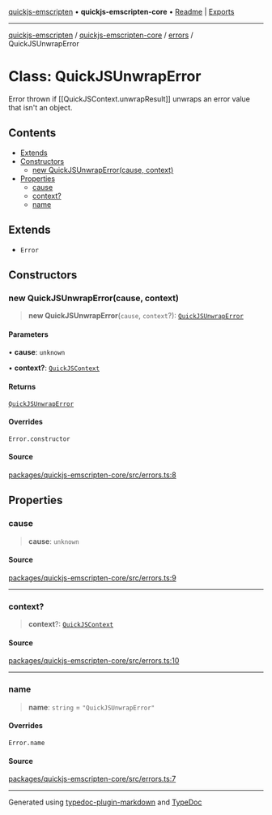 [quickjs-emscripten](../../../../packages.md) • **quickjs-emscripten-core** • [Readme](../../../README.md) \| [Exports](../../../exports.md)

***

[quickjs-emscripten](../../../../packages.md) / [quickjs-emscripten-core](../../../exports.md) / [errors](../README.md) / QuickJSUnwrapError

# Class: QuickJSUnwrapError

Error thrown if [[QuickJSContext.unwrapResult]] unwraps an error value that isn't an object.

## Contents

- [Extends](QuickJSUnwrapError.md#extends)
- [Constructors](QuickJSUnwrapError.md#constructors)
  - [new QuickJSUnwrapError(cause, context)](QuickJSUnwrapError.md#new-quickjsunwraperrorcause-context)
- [Properties](QuickJSUnwrapError.md#properties)
  - [cause](QuickJSUnwrapError.md#cause)
  - [context?](QuickJSUnwrapError.md#context)
  - [name](QuickJSUnwrapError.md#name)

## Extends

- `Error`

## Constructors

### new QuickJSUnwrapError(cause, context)

> **new QuickJSUnwrapError**(`cause`, `context`?): [`QuickJSUnwrapError`](QuickJSUnwrapError.md)

#### Parameters

• **cause**: `unknown`

• **context?**: [`QuickJSContext`](../../../classes/QuickJSContext.md)

#### Returns

[`QuickJSUnwrapError`](QuickJSUnwrapError.md)

#### Overrides

`Error.constructor`

#### Source

[packages/quickjs-emscripten-core/src/errors.ts:8](https://github.com/justjake/quickjs-emscripten/blob/main/packages/quickjs-emscripten-core/src/errors.ts#L8)

## Properties

### cause

> **cause**: `unknown`

#### Source

[packages/quickjs-emscripten-core/src/errors.ts:9](https://github.com/justjake/quickjs-emscripten/blob/main/packages/quickjs-emscripten-core/src/errors.ts#L9)

***

### context?

> **context**?: [`QuickJSContext`](../../../classes/QuickJSContext.md)

#### Source

[packages/quickjs-emscripten-core/src/errors.ts:10](https://github.com/justjake/quickjs-emscripten/blob/main/packages/quickjs-emscripten-core/src/errors.ts#L10)

***

### name

> **name**: `string` = `"QuickJSUnwrapError"`

#### Overrides

`Error.name`

#### Source

[packages/quickjs-emscripten-core/src/errors.ts:7](https://github.com/justjake/quickjs-emscripten/blob/main/packages/quickjs-emscripten-core/src/errors.ts#L7)

***

Generated using [typedoc-plugin-markdown](https://www.npmjs.com/package/typedoc-plugin-markdown) and [TypeDoc](https://typedoc.org/)
